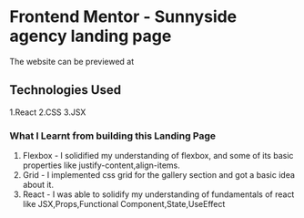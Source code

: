 # Frontend Mentor - Sunnyside agency landing page

The website can be previewed at

## Technologies Used

1.React
2.CSS
3.JSX

### What I Learnt from building this Landing Page

1. Flexbox - I solidified my understanding of flexbox, and some of its basic properties like justify-content,align-items.
2. Grid - I implemented css grid for the gallery section and got a basic idea about it.
3. React - I was able to solidify my understanding of fundamentals of react like JSX,Props,Functional Component,State,UseEffect
